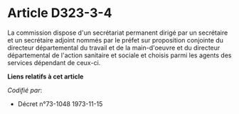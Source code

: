 # Article D323-3-4

La commission dispose d'un secrétariat permanent dirigé par un secrétaire et un secrétaire adjoint nommés par le préfet sur
proposition conjointe du directeur départemental du travail et de la main-d'oeuvre et du directeur départemental de l'action
sanitaire et sociale et choisis parmi les agents des services dépendant de ceux-ci.

**Liens relatifs à cet article**

_Codifié par_:

  - Décret n°73-1048 1973-11-15
